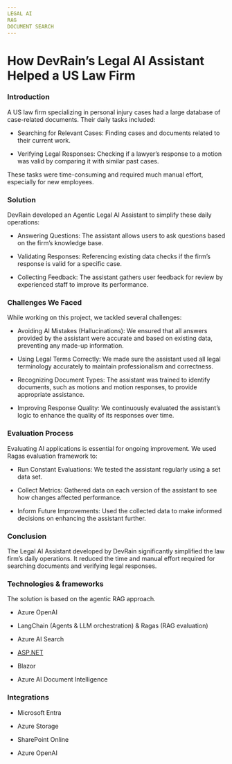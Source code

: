 ```yaml
---
LEGAL AI  
RAG  
DOCUMENT SEARCH  
---
```

# How DevRain’s Legal AI Assistant Helped a US Law Firm  
### Introduction

A US law firm specializing in personal injury cases had a large database of case-related documents. Their daily tasks included:

* Searching for Relevant Cases: Finding cases and documents related to their current work.


* Verifying Legal Responses: Checking if a lawyer’s response to a motion was valid by comparing it with similar past cases.



  


These tasks were time-consuming and required much manual effort, especially for new employees.

  


### Solution

DevRain developed an Agentic Legal AI Assistant to simplify these daily operations:

* Answering Questions: The assistant allows users to ask questions based on the firm’s knowledge base.


* Validating Responses: Referencing existing data checks if the firm’s response is valid for a specific case.


* Collecting Feedback: The assistant gathers user feedback for review by experienced staff to improve its performance.



  


### Challenges We Faced

While working on this project, we tackled several challenges:

* Avoiding AI Mistakes (Hallucinations): We ensured that all answers provided by the assistant were accurate and based on existing data, preventing any made-up information.


* Using Legal Terms Correctly: We made sure the assistant used all legal terminology accurately to maintain professionalism and correctness.


* Recognizing Document Types: The assistant was trained to identify documents, such as motions and motion responses, to provide appropriate assistance.


* Improving Response Quality: We continuously evaluated the assistant’s logic to enhance the quality of its responses over time.



  


### Evaluation Process

Evaluating AI applications is essential for ongoing improvement. We used Ragas evaluation framework to:

* Run Constant Evaluations: We tested the assistant regularly using a set data set.


* Collect Metrics: Gathered data on each version of the assistant to see how changes affected performance.


* Inform Future Improvements: Used the collected data to make informed decisions on enhancing the assistant further.



  


### Conclusion

The Legal AI Assistant developed by DevRain significantly simplified the law firm’s daily operations. It reduced the time and manual effort required for searching documents and verifying legal responses.

  


### Technologies & frameworks

The solution is based on the agentic RAG approach.

  


* Azure OpenAI


* LangChain (Agents & LLM orchestration) & Ragas (RAG evaluation)


* Azure AI Search


* [ASP.NET](http://asp.net/)


* Blazor


* Azure AI Document Intelligence



  


### Integrations

* Microsoft Entra


* Azure Storage


* SharePoint Online


* Azure OpenAI